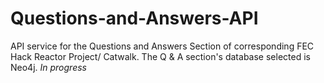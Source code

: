 # Questions-and-Answers-API
API service for the Questions and Answers Section of corresponding FEC Hack Reactor Project/ Catwalk.  The Q & A section's database selected is Neo4j.
*In progress*
